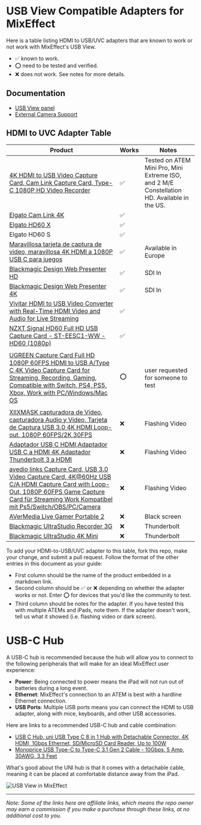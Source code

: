 # USB View Compatible Adapters for MixEffect

Here is a table listing HDMI to USB/UVC adapters that are known to work or not work with MixEffect's USB View.

- ✅ known to work.
- ⭕️ need to be tested and verified.
- ❌ does not work. See notes for more details.

## Documentation

- [USB View panel](https://docs.mixeffect.app/configure/switcher-pages/panels-and-buttons/usb-view)
- [External Camera Support](https://docs.mixeffect.app/configure/external-camera-support)

## HDMI to UVC Adapter Table

| Product    | Works | Notes |
| -------- | ------- | ------- |
| [4K HDMI to USB Video Capture Card, Cam Link Capture Card, Type-C 1080P HD Video Recorder](https://amzn.to/3y3CAUf)  | ✅ | Tested on ATEM Mini Pro, Mini Extreme ISO, and 2 M/E Constellation HD. Available in the US. |
| [Elgato Cam Link 4K](https://www.elgato.com/us/en/p/cam-link-4k) | ✅ ||
| [Elgato HD60 X](https://www.elgato.com/us/en/p/game-capture-hd60-x) | ✅ ||
| Elgato HD60 S | ✅ ||
| [Maravillosa tarjeta de captura de video, maravillosa 4K HDMI a 1080P USB C para juegos](https://www.amazon.es/dp/B093D6824V) | ✅ | Available in Europe |
| [Blackmagic Design Web Presenter HD](https://www.blackmagicdesign.com/products/blackmagicwebpresenter) | ✅ | SDI In |
| [Blackmagic Design Web Presenter 4K](https://www.blackmagicdesign.com/products/blackmagicwebpresenter) | ✅ | SDI In |
| [Vivitar HDMI to USB Video Converter with Real-Time HDMI Video and Audio for Live Streaming](https://www.walmart.com/ip/Vivitar-HDMI-to-USB-Video-Converter-with-Real-Time-HDMI-Video-and-Audio-for-Live-Streaming-Includes-USB-C-Adapter-Cable-Black/936344280) | ✅ ||
| [NZXT Signal HD60 Full HD USB Capture Card - ST-EESC1-WW - HD60 (1080p)](https://www.amazon.de/gp/product/B0B4PYVMPZ) | ✅ ||
||||
| [UGREEN Capture Card Full HD 1080P 60FPS HDMI to USB A/Type C 4K Video Capture Card for Streaming, Recording, Gaming, Compatible with Switch, PS4, PS5, Xbox, Work with PC/Windows/Mac OS](https://www.amazon.com/UGREEN-Capture-Streaming-Recording-Compatible/dp/B0CFQ2BMPZ) | ⭕️ | user requested for someone to test |
||||
| [XIIXMASK capturadora de Video, capturadora Audio y Video, Tarjeta de Captura USB 3.0 4K HDMI Loop-out, 1080P 60FPS/2K 30FPS](https://www.amazon.es/dp/B0CP659ZSV) | ❌ | Flashing Video |
| [Adaptador USB C HDMI,Adaptador USB C a HDMI 4K Adaptador Thunderbolt 3 a HDMI](https://www.amazon.es/dp/B0C9MD3WHP) | ❌ | Flashing Video |
| [avedio links Capture Card, USB 3.0 Video Capture Card, 4K@60Hz USB C/A HDMI Capture Card with Loop-Out, 1080P 60FPS Game Capture Card für Streaming Work Kompatibel mit Ps5/Switch/OBS/PC/Camera](https://www.amazon.de/gp/product/B0CQWY3BKK) | ❌ | Flashing Video |
| [AVerMedia Live Gamer Portable 2](https://www.avermedia.com/th/product-detail/gc510) | ❌ | Black screen |
| [Blackmagic UltraStudio Recorder 3G](https://www.blackmagicdesign.com/products/ultrastudio/techspecs/W-DLUS-12)  | ❌ | Thunderbolt |
| [Blackmagic UltraStudio 4K Mini](https://www.blackmagicdesign.com/products/ultrastudio/techspecs/W-DLUS-11)  | ❌ | Thunderbolt |

To add your HDMI-to-USB/UVC adapter to this table, fork this repo, make your change, and submit a pull request. Follow the format of the other entries in this document as your guide:

- First column should be the name of the product embedded in a markdown link.
- Second column should be ✅ or ❌ depending on whether the adapter works or not. Enter ⭕️ for devices that you'd like the community to test.
- Third column should be notes for the adapter. If you have tested this with multiple ATEMs and iPads, note them. If the adapter doesn't work, tell us what it showed (i.e. flashing video or dark screen).

# USB-C Hub

A USB-C hub is recommended because the hub will allow you to connect to the following peripherals that will make for an ideal MixEffect user experience:

- **Power**: Being connected to power means the iPad will not run out of batteries during a long event.
- **Ethernet**: MixEffect's connection to an ATEM is best with a hardline Ethernet connection.
- **USB Ports**: Multiple USB ports means you can connect the HDMI to USB adapter, along with mice, keyboards, and other USB accessories.

Here are links to a recommended USB-C hub and cable combination:

- [USB C Hub, uni USB Type C 8 in 1 Hub with Detachable Connector, 4K HDMI, 1Gbps Ethernet, SD/MicroSD Card Reader, Up to 100W](https://amzn.to/4aZvBdp)
- [Monoprice USB Type-C to Type-C 3.1 Gen 2 Cable - 10Gbps, 5 Amp, 30AWG, 3.3 Feet](https://amzn.to/3y4eXLi)

What's good about the UNI hub is that it comes with a detachable cable, meaning it can be placed at comfortable distance away from the iPad.

![USB View in MixEffect](https://docs.mixeffect.app/~gitbook/image?url=https%3A%2F%2F3777554060-files.gitbook.io%2F%7E%2Ffiles%2Fv0%2Fb%2Fgitbook-x-prod.appspot.com%2Fo%2Fspaces%252F-MaiI5oKYEXGU01L5yjC%252Fuploads%252FQtCHjbtr8n2o7FBroeLo%252Fusb-view-mixeffect.png%3Falt%3Dmedia%26token%3Dbbe7078a-21a4-4079-8196-38c5dcef846f&width=768&dpr=2&quality=100&sign=a9ca8e4317479764426c892284afc5264b6af14efcc94c5ea294782980bd7e18)

----

_Note: Some of the links here are affiliate links, which means the repo owner may earn a commission if you make a purchase through these links, at no additional cost to you._
